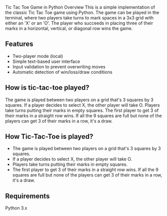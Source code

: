 Tic Tac Toe Game in Python
Overview
This is a simple implementation of the classic Tic Tac Toe game using Python. The game can be played in the terminal, where two players take turns to mark spaces in a 3x3 grid with either an 'X' or an 'O'. The player who succeeds in placing three of their marks in a horizontal, vertical, or diagonal row wins the game.

## Features

- Two-player mode (local)
- Simple text-based user interface
- Input validation to prevent overwriting moves
- Automatic detection of win/loss/draw conditions


## How is tic-tac-toe played?

The game is played between two players on a grid that's 3 squares by 3 squares.
If a player decides to select X, the other player will take O. Players take turns putting their marks in empty squares.
The first player to get 3 of their marks in a straight row wins.
If all the 9 squares are full but none of the players can get 3 of their marks in a row, it's a draw.


## How Tic-Tac-Toe is played?
- The game is played between two players on a grid that's 3 squares by 3 squares. 
- If a player decides to select X, the other player will take O. 
- Players take turns putting their marks in empty squares. 
- The first player to get 3 of their marks in a straight row wins.
If all the 9 squares are full but none of the players can get 3 of their marks in a row, it's a draw.
## Requirements
Python 3.x